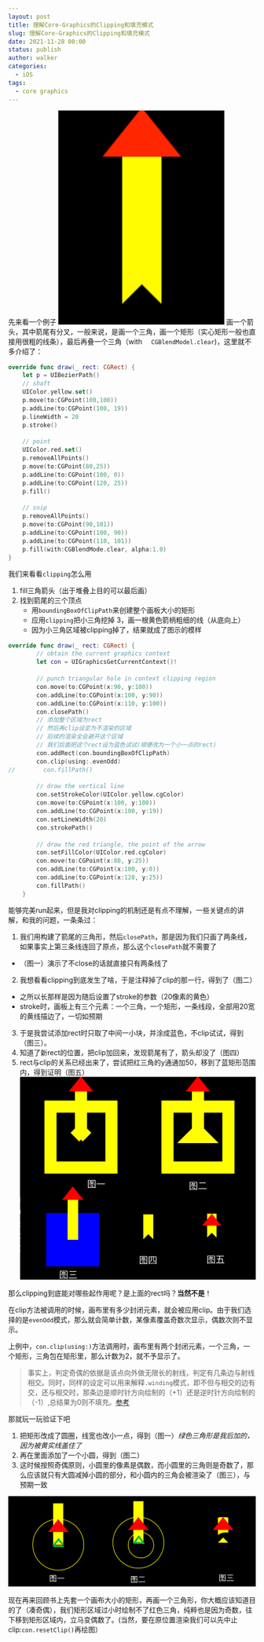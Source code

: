 ```yaml
---
layout: post
title: 理解Core-Graphics的Clipping和填充模式
slug: 理解Core-Graphics的Clipping和填充模式
date: 2021-11-28 00:00
status: publish
author: walker
categories: 
  - iOS
tags:
  - core graphics
---
```


先来看一个例子
![](../assets/1859625-3e7b6d49d93084a7.png)
画一个箭头，其中箭尾有分叉，一般来说，是画一个三角，画一个矩形（实心矩形一般也直接用很粗的线条），最后再叠一个三角（with `  CGBlendModel.clear`)，这里就不多介绍了：
```swift
override func draw(_ rect: CGRect) {       
    let p = UIBezierPath()
    // shaft
    UIColor.yellow.set()
    p.move(to:CGPoint(100,100))
    p.addLine(to:CGPoint(100, 19))
    p.lineWidth = 20
    p.stroke()
    
    // point
    UIColor.red.set()
    p.removeAllPoints()
    p.move(to:CGPoint(80,25))
    p.addLine(to:CGPoint(100, 0))
    p.addLine(to:CGPoint(120, 25))
    p.fill()
    
    // snip
    p.removeAllPoints()
    p.move(to:CGPoint(90,101))
    p.addLine(to:CGPoint(100, 90))
    p.addLine(to:CGPoint(110, 101))
    p.fill(with:CGBlendMode.clear, alpha:1.0)
}
```
我们来看看`clipping`怎么用
1. fill三角箭头（出于堆叠上目的可以最后画）
2. 找到箭尾的三个顶点
    * 用`boundingBoxOfClipPath`来创建整个画板大小的矩形
    * 应用`clipping`把小三角挖掉
3，画一根黄色箭柄粗细的线（从底向上）
    * 因为小三角区域被clipping掉了，结果就成了图示的模样

```swift
override func draw(_ rect: CGRect) {
        // obtain the current graphics context
        let con = UIGraphicsGetCurrentContext()!
        
        // punch triangular hole in context clipping region
        con.move(to:CGPoint(x:90, y:100))
        con.addLine(to:CGPoint(x:100, y:90))
        con.addLine(to:CGPoint(x:110, y:100))
        con.closePath()
        // 添加整个区域为rect
        // 然后再clip设定为不渲染的区域
        // 后续的渲染全会避开这个区域
        // 我们后面把这个rect设为蓝色试试(顺便改为一个小一点的rect)
        con.addRect(con.boundingBoxOfClipPath)
        con.clip(using:.evenOdd)
//        con.fillPath()
        
        // draw the vertical line
        con.setStrokeColor(UIColor.yellow.cgColor)
        con.move(to:CGPoint(x:100, y:100))
        con.addLine(to:CGPoint(x:100, y:19))
        con.setLineWidth(20)
        con.strokePath()
   
        // draw the red triangle, the point of the arrow
        con.setFillColor(UIColor.red.cgColor)
        con.move(to:CGPoint(x:80, y:25))
        con.addLine(to:CGPoint(x:100, y:0))
        con.addLine(to:CGPoint(x:120, y:25))
        con.fillPath()
    }
```
能够完美run起来，但是我对clipping的机制还是有点不理解，一些关键点的讲解，和我的问题，一条条过：
1. 我们用构建了箭尾的三角形，然后`closePath`，那是因为我们只画了两条线，如果事实上第三条线连回了原点，那么这个`closePath`就不需要了
  * （图一）演示了不close的话就直接只有两条线了
2. 我想看看clipping到底发生了啥，于是注释掉了clip的那一行，得到了（图二）
  * 之所以长那样是因为随后设置了stroke的参数（20像素的黄色）
  * stroke时，画板上有三个元素：一个三角，一个矩形，一条线段，全部用20宽的黄线描边了，一切如预期
3. 于是我尝试添加rect时只取了中间一小块，并涂成蓝色，不clip试试，得到（图三）。
4. 知道了新rect的位置，把clip加回来，发现箭尾有了，箭头却没了（图四）
5. rect与clip的关系已经出来了，尝试把红三角的y通通加50，移到了蓝矩形范围内，得到证明（图五）
![](../assets/1859625-9f8872c1aeb16bd1.png)

那么clipping到底能对哪些起作用呢？是上面的rect吗？**当然不是**！

在clip方法被调用的时候，画布里有多少封闭元素，就会被应用clip。由于我们选择的是`evenOdd`模式，那么就会简单计数，某像素覆盖奇数次显示，偶数次则不显示。

上例中，`con.clip(using:)`方法调用时，画布里有两个封闭元素，一个三角，一个矩形，三角包在矩形里，那么计数为2，就不予显示了。

>事实上，判定奇偶的依据是该点向外做无限长的射线，判定有几条边与射线相交。同时，同样的设定可以用来解释`.winding`模式，即不但与相交的边有交，还与相交时，那条边是顺时针方向绘制的（+1）还是逆时针方向绘制的（-1）,总结果为0则不填充。[参考](https://www.jianshu.com/p/5cf8048b083b)

那就玩一玩验证下吧
1. 把矩形改成了圆圈，线宽也改小一点，得到（图一）*绿色三角形是我后加的，因为被黄实线盖住了*
2. 再在里面添加了一个小圆，得到（图二）
3. 这时候按照奇偶原则，小圆里的像素是偶数，而小圆里的三角则是奇数了，那么应该就只有大圆减掉小圆的部分，和小圆内的三角会被渲染了（图三），与预期一致

![](../assets/1859625-f7d438f54a215645.png)

现在再来回顾书上先套一个画布大小的矩形，再画一个三角形，你大概应该知道目的了（凑奇偶），我们矩形区域过小时绘制不了红色三角，纯粹也是因为奇数，往下移到矩形区域内，立马变偶数了。(当然，要在原位置渲染我们可以先中止clip:`con.resetClip()`再绘图）
